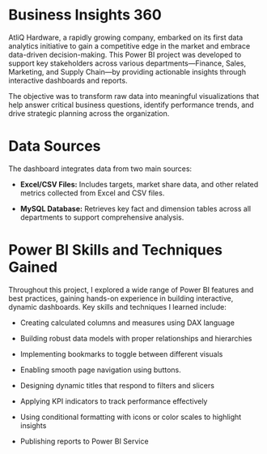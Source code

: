 # Business Insights 360

AtliQ Hardware, a rapidly growing company, embarked on its first data analytics initiative to gain a competitive edge in the market and embrace data-driven decision-making. This Power BI project was developed to support key stakeholders across various departments—Finance, Sales, Marketing, and Supply Chain—by providing actionable insights through interactive dashboards and reports.

The objective was to transform raw data into meaningful visualizations that help answer critical business questions, identify performance trends, and drive strategic planning across the organization.

# Data Sources

The dashboard integrates data from two main sources:

* **Excel/CSV Files:** Includes targets, market share data, and other related metrics collected from Excel and CSV files.

* **MySQL Database:** Retrieves key fact and dimension tables across all departments to support comprehensive analysis.

# Power BI Skills and Techniques Gained

Throughout this project, I explored a wide range of Power BI features and best practices, gaining hands-on experience in building interactive, dynamic dashboards. Key skills and techniques I learned include:

* Creating calculated columns and measures using DAX language

* Building robust data models with proper relationships and hierarchies

* Implementing bookmarks to toggle between different visuals

* Enabling smooth page navigation using buttons.

* Designing dynamic titles that respond to filters and slicers

* Applying KPI indicators to track performance effectively

* Using conditional formatting with icons or color scales to highlight insights

* Publishing reports to Power BI Service




